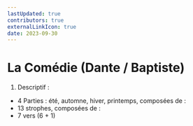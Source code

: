 ```yaml
---
lastUpdated: true
contributors: true
externalLinkIcon: true
date: 2023-09-30
---
```

# La Comédie (Dante / Baptiste)

1. Descriptif : 

* 4 Parties : été, automne, hiver, printemps, composées de :
* 13 strophes, composées de :
* 7 vers (6 + 1)